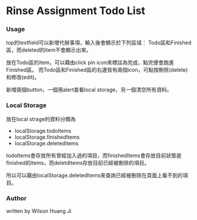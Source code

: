# Rinse Assignment Todo List

### Usage

top的textfield可以新增代辦事項，輸入後會顯示於下列區域：
Todo區和Finished區，而deleted的item不會顯示出來。

放在Todo區的item，可以藉由click pin icon來標註為完成，點完便會跑進Finished區。
而Todo區和Finished區的右邊皆有兩個icon，可點按刪除(delete)和修改(edit)。

新增兩個button，一個用alert查看local storage，另一個清空所有資料。

### Local Storage

放在local strage的資料分類為

* localStorage.todoItems
* localStorage.finishedItems
* localStorage.deletedItems

todoItems會存放所有曾經加入過的項目，而finishedItems會存放目前狀態是finished的items，而deletdItems存放目前已經被刪除的項目。

所以可以藉由localStorage.deletedItems來查詢已經被刪除在頁面上看不到的項目。


### Author

written by Wilson Huang Ji
